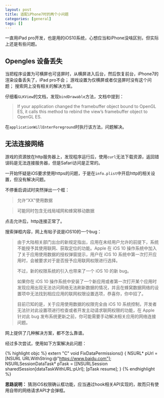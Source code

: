 ```yaml
---
layout: post
title: 适配iPhone7时的两个小问题
categories: [general]
tags: []
---
```


一直用iPad pro开发，也是用的iOS10系统，心想应当和iPhone没啥区别，但实际上还是有些问题。

## Opengles 设备丢失
当把程序设置为可横屏也可竖屏时，从横屏进入后台，然后恢复前台，iPhone7的渲染设备丢失了，iPad pro不会；
游戏设置为仅横屏或者仅竖屏时没有这个问题；
搜索网上没有相关的解决方案。

仔细看`GLKView`的文档，发现`bindDrawable`方法，文档中提到：

> If your application changed the framebuffer object bound to OpenGL ES, it calls this method to rebind the view’s framebuffer object to OpenGL ES.

在`applicationWillEnterForeground`时执行该方法，问题解决。

## 无法连接网络
游戏的资源放在http服务器上，发现程序运行后，使用`curl`无法下载资源，返回错误码是无法连接服务器，但是Safari访问是正常的。

一开始怀疑是iOS要求使用https的问题，于是在`info.plist`中开启http的相关设置，但没有解决问题。

不停重启调试时突然弹出一个框： 

>允许“XX”使用数据

>可能同时包含无线局域网和蜂窝移动数据

点击允许后，http连接正常了。

搜索弹框内容，网上有帖子说是iOS10的一个bug：
 
> 由于大陆相关部门出台的新规定指出，应用在未经用户允许的前提下，系统不能授予其使用联网、获取定位的功能。Apple 在 iOS 10 操作系统中加入了关于应用使用数据的授权弹窗提示，用户在 iOS 10 系统中第一次打开应用时，会被要求对于是否授予应用联网权限进行选择。
> 
> 不过，新的权限系统的引入也带来了一个 iOS 10 的新 bug。
> 
> 如果你在 iOS 10 操作系统中安装了一个新应用或者第一次打开某个应用时发现应用出现无法访问网络无法刷新数据的情况，并且在蜂窝数据网络的设置项中无法找到相应应用的联网权限设置选项，恭喜你，你中招了。
> 
> 目前已知的是，关于应用使用数据的权限完全由 iOS 10 系统控制，开发者无法针对此设置项进行检查或者开发主动请求联网权限的功能，在 Apple 针对此 bug 发布系统更新之前，你可能需要手动解决相关应用的网络连接问题。

网上提供了几种解决方案，都不怎么靠谱。

经过多次尝试，使用如下方案解决此问题：

{% highlight objc %}
extern "C" void FixDataPermissions()
{
    NSURL* pUrl = [NSURL URLWithString:@"https://www.baidu.com"];
    NSURLSessionDataTask* pTask = [[NSURLSession sharedSession]dataTaskWithURL:pUrl];
    [pTask resume];
}
{% endhighlight %}

**思路说明：** 猜测iOS权限确认框功能，应当通过hook相关API实现的，故而只有使用自带的网络请求API才会弹框。